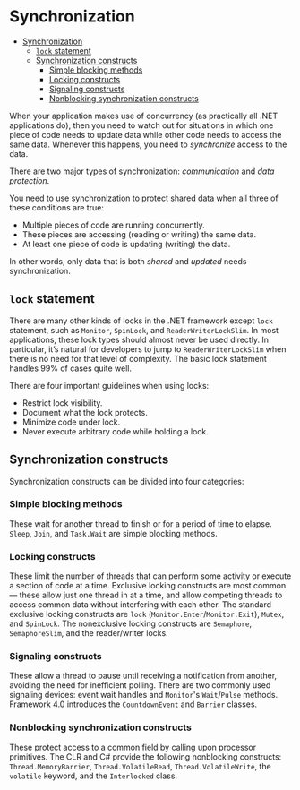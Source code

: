 # Synchronization

- [Synchronization](#synchronization)
  - [`lock` statement](#lock-statement)
  - [Synchronization constructs](#synchronization-constructs)
    - [Simple blocking methods](#simple-blocking-methods)
    - [Locking constructs](#locking-constructs)
    - [Signaling constructs](#signaling-constructs)
    - [Nonblocking synchronization constructs](#nonblocking-synchronization-constructs)

When your application makes use of concurrency (as practically all .NET applications do), then you need to watch out for situations in which one piece of code needs to update data while other code needs to access the same data. Whenever this happens, you need to _synchronize_ access to the
data.

There are two major types of synchronization: _communication_ and _data protection_.

You need to use synchronization to protect shared data when all three of these conditions are true:

- Multiple pieces of code are running concurrently.
- These pieces are accessing (reading or writing) the same data.
- At least one piece of code is updating (writing) the data.

In other words, only data that is both _shared_ and _updated_ needs synchronization.

## `lock` statement

There are many other kinds of locks in the .NET framework except `lock` statement, such as `Monitor`, `SpinLock`, and `ReaderWriterLockSlim`. In most applications, these lock types should almost never be used directly. In particular, it’s natural for developers to jump to `ReaderWriterLockSlim` when there is no need for that level of complexity. The basic lock statement handles 99% of cases quite well.

There are four important guidelines when using locks:

- Restrict lock visibility.
- Document what the lock protects.
- Minimize code under lock.
- Never execute arbitrary code while holding a lock.

## Synchronization constructs

Synchronization constructs can be divided into four categories:

### Simple blocking methods

These wait for another thread to finish or for a period of time to elapse. `Sleep`, `Join`, and `Task.Wait` are simple blocking methods.

### Locking constructs

These limit the number of threads that can perform some activity or execute a section of code at a time. Exclusive locking constructs are most common — these allow just one thread in at a time, and allow competing threads to access common data without interfering with each other. The standard exclusive locking constructs are `lock` (`Monitor.Enter`/`Monitor.Exit`), `Mutex`, and `SpinLock`. The nonexclusive locking constructs are `Semaphore`, `SemaphoreSlim`, and the reader/writer locks.

### Signaling constructs

These allow a thread to pause until receiving a notification from another, avoiding the need for inefficient polling. There are two commonly used signaling devices: event wait handles and `Monitor`'s `Wait`/`Pulse` methods. Framework 4.0 introduces the `CountdownEvent` and `Barrier` classes.

### Nonblocking synchronization constructs

These protect access to a common field by calling upon processor primitives. The CLR and C# provide the following nonblocking constructs: `Thread.MemoryBarrier`, `Thread.VolatileRead`, `Thread.VolatileWrite`, the `volatile` keyword, and the `Interlocked` class.
